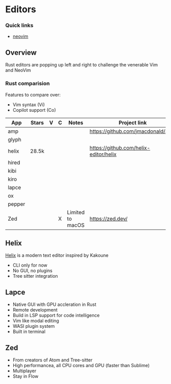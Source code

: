 # Editors

### Quick links
* [neovim](newvim/README.md)

## Overview
Rust editors are popping up left and right to challenge the venerable Vim and NeoVim

### Rust comparision
Features to compare over:
* Vim syntax (Vi)
* Copilot support (Co)


| App         | Stars | V | C | Notes             | Project link                   |
| ----------- | ----- | - | - | ----------------- | ------------------------------ |
| amp         |       |   |   |                   | https://github.com/jmacdonald/amp |
| glyph       |       |   |   |                   |     |
| helix       | 28.5k |   |   |                   | https://github.com/helix-editor/helix    |
| hired       |       |   |   |                   |     |
| kibi        |       |   |   |                   |     |
| kiro        |       |   |   |                   |     |
| lapce       |       |   |   |                   |     |
| ox          |       |   |   |                   |     |
| pepper      |       |   |   |                   |     |
| Zed         |       |   | X | Limited to macOS  | https://zed.dev/       |

## Helix
[Helix](https://helix-editor.com/) is a modern text editor inspired by Kakoune
* CLI only for now
* No GUI, no plugins
* Tree sitter integration

## Lapce
* Native GUI with GPU accleration in Rust
* Remote development
* Build in LSP support for code intelligence
* Vim like modal editing
* WASI plugin system
* Built in terminal

## Zed
* From creators of Atom and Tree-sitter
* High performancea, all CPU cores and GPU (faster than Sublime)
* Multiplayer
* Stay in Flow

<!-- 
vim: ts=2:sw=2:sts=2
-->
